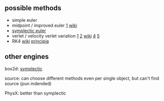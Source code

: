 ## possible methods
- simple euler
- midpoint / improved euler
  [1](https://www.physics.udel.edu/~bnikolic/teaching/phys660/numerical_ode/node3.html)
  [wiki](https://en.wikipedia.org/wiki/Midpoint_method)
- [symplectic euler](https://en.wikipedia.org/wiki/Semi-implicit_Euler_method)
- verlet / velocity verlet variation 
  [1](https://gamedev.stackexchange.com/questions/15708/how-can-i-implement-gravity/41917#41917)
  [2](http://lolengine.net/blog/2011/12/14/understanding-motion-in-games)
  [wiki](https://en.wikipedia.org/wiki/Verlet_integration#Velocity_Verlet)
  [4](https://www.physics.udel.edu/~bnikolic/teaching/phys660/numerical_ode/node5.html)
  [5](https://www.algorithm-archive.org/contents/verlet_integration/verlet_integration.html)
- RK4
  [wiki](https://en.wikipedia.org/wiki/Runge%E2%80%93Kutta_methods)
  [principia](https://github.com/mockingbirdnest/Principia/blob/ca2948a74840c8c0416af83efce8f7ebebc6d430/documentation/ODEs%20and%20Runge-Kutta%20integrators.pdf)

## other engines
box2d: [symplectic](https://gamedev.stackexchange.com/questions/79938/unitys-default-integration-method)

source: can choose different methods even per single object, but can't find source (pun indended)

PhysX: better than symplectic